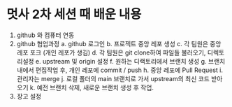 # 멋사 2차 세션 때 배운 내용
1. github 와 컴퓨터 연동
2. github 협업과정
    a. github 로그인
    b. 프로젝트 중앙 레포 생성
    c. 각 팀원은 중앙 레포 포크 (개인 레포가 생김)
    d. 각 팀원은 git clone하여 파일들 불러오기, 디렉토리설정
    e. upstream 및 origin 설정
    f. 원하는 디랙토리에서 브랜치 생성
    g. 브랜치 내에서 편집작업 후, 개인 레포에 commit / push
    h. 중앙 레포에 Pull Request
    i. 관리자는 merge
    j. 로컬 폴더의 main 브랜치로 가서 upstream의 최신 코드 받아오기
    k. 예전 브랜치 삭제, 새로운 브랜치 생성 후 작업.
3. 장고 설정